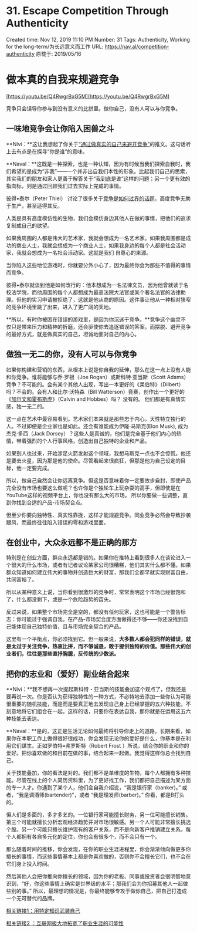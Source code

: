# 31. Escape Competition Through Authenticity

Created time: Nov 12, 2019 11:10 PM
Number: 31
Tags: Authenticity, Working for the long-term/为长远意义而工作
URL: https://nav.al/competition-authenticity
原载于: 2019/05/16

# **做本真的自我来规避竞争**

[https://youtu.be/Q4RwgrBxG5M](https://youtu.be/Q4RwgrBxG5M)

竞争只会误导你参与到没有意义的比拼里。做你自己，没有人可以与你竞争。

## **一味地竞争会让你陷入困兽之斗**

**Nivi：**这让我想起了你关于[“通过做真实的自己来避开竞争”](https://twitter.com/naval/status/975975798204112896?lang=en)的推文。这句话听上去有点是在探寻“你是谁”的意味。

**Naval：**这既是一种探索，也是一种认知，因为有时候当我们探索自我时，我们希望的是成为“非我”——一个并非出自我们本性的形象。比起我们自己的思索，其实我们的朋友和家人更善于解答关于“我到底是谁”这样的问题；另一个更有效的指向标，则是通过回顾我们过去实际上完成的事情。

彼得•泰尔（Peter Thiel） 讨论了很多关于[竞争是如何过界的话题](https://startupclass.samaltman.com/courses/lec05/)，高度竞争无助于生产，甚至适得其反。

人类是具有高度模仿性的生物，我们会模仿身边其他人在做的事情，把他们的追求复制成自己的欲望。

如果我周围的人都是伟大的艺术家，我就会想成为一名艺术家。如果我周围都是成功的商业人士，我就会想成为一个商业人士。如果我身边的每个人都是社会活动家，我就会想成为一名社会活动家。这就是我们 自尊心的来源。

当你陷入这些地位游戏时，你就要分外小心了，因为最终你会为那些不值得的事情而竞争。

彼得•泰尔就谈到他是如何改行的：他本想成为一名法律文员，因为他曾就读于名校法学院，而他周围的每个人都想成为最高法院大法官或某个著名法官的法律助理。但他的实习申请被拒绝了，这就是他从商的原因。这件事让他从一种相对狭窄的竞争环境里跳了出来，进入了更广阔的天地。

**所以，有时你被困在错误的游戏里，是因为你沉迷于竞争。**竞争这个幽灵不仅只是带来压力和精神的折磨，还会驱使你去追逐错误的答案。而摆脱、避开竞争的最好方式，就是做真实的自己，坦诚地面对自己的内心。

## **做独一无二的你，没有人可以与你竞争**

如果你构建和营销的东西，从根本上说是你自我的延伸，那么在这一点上没有人能和你竞争。谁将能够与乔·罗根（Joe Rogan）或斯科特·亚当斯（Scott Adams）竞争？不可能的。会有某个其他人出现，写出一本更好的《呆伯特》（Dilbert）吗？不会的。会有人和比尔·沃特森（Bill Watterson）竟赛，创作出一个更好的《[加尔文和霍布斯虎](https://twitter.com/Calvinn_Hobbes?ref_src=twsrc%5Egoogle%7Ctwcamp%5Eserp%7Ctwgr%5Eauthor)》（Calvin and Hobbes）吗？ 没有的。 他们都是有真情实感，独一无二的。

这一点在艺术中最容易看到。艺术家们本来就是那些忠于内心，天性特立独行的人。不过即便是企业家也是如此。还会有谁能成为伊隆·马斯克(Elon Musk), 成为杰克·多西（Jack Dorsey）？这些人是真诚的，他们是完全基于他们内心的热情，带着强烈的个人行事风格，创造出自己独特的企业和产品。

如果别人也过来，开始涉足火箭发射这个领域，我想马斯克一点也不会惊慌。他还是要去火星，因为那是他的使命。尽管看起来很疯狂，但那是他为自己设定的目标，他一定要完成。

所以，做自己自然会让你远离竞争。但这是否意味着你一定要故步自封，即使产品完全没有市场也要这么做呢？也许你是个独轮车上玩杂耍的高手，但即使是在YouTube这样的视频平台上，你也没有那么大的市场。 所以你要做一些调整，直到你找到合适的产品-市场契合点。

但至少你要向独特性、真实性靠拢，这样才能规避竞争。同业竞争必然会导致抄袭跟风，而最终往往陷入错误的零和游戏里面。

## **在创业中，大众永远都不是正确的那方**

特别是在创业方面，群众永远都是错的。如果你在推特上看到很多人在谈论进入一个很大的什么市场，或者有记者议论某家公司很糟糕，他们其实什么都不懂。如果群众知道如何建立伟大的事物并创造巨大的财富，那我们全都早就实现财富自由，共同富裕了。

所以从某种意义上说，当你看到很激烈的竞争时，常常表明这个市场已经很饱和了，什么都没剩下，或是一个危险趋势的苗头。

反过来说，如果整个市场完全是空的，都没有任何玩家，这也可能是一个警告标志：你可能过于强调自我，在产品-市场契合度方面做得还不够——你还没找到自己能体现自己独特价值，且与市场完全契合的产品。

这里有一个平衡点，你必须找到它。但一般来说，**大多数人都会犯同样的错误，就是太过于关注竞争，热衷比拼，而不够诚恳，敢于提供独特的价值。那些伟大的创业者们，往往是那些直抒胸臆，反传统的少数派。**

## **把你的志业和（爱好）副业结合起来**

**Nivi：**我不想再一次提起斯科特・亚当斯的技能叠加这个观点了，但我还是要再说一次。你是否认为获得独特性的一种方式，不必特地去添加一些你认为可能很重要的随机技能，而是而是要真正地去发现自己身上已经掌握的五六种技能，不刻意地将它们组合在一起。这样的话，只要你在表达自我，那你就是在运用这五六种技能去表达。

**Naval：**是的，这正是生活无论如何最终将引导你走上的道路。长期来看，如果你在本职工作上做得很好很成功，你会发现无论你的爱好是什么，你基本是在利用它们谋生。正如罗伯特•弗罗斯特（Robert Frost ）所说，结合你的职业和你的爱好。把你喜欢做的和目前在做的事，结合起来一起做。我觉得这样你总会找到自己。

关于技能叠加，你的看法是对的。我们都不是单维度的生物，每个人都拥有多种技能。尽管在线上的个人简历资料里，为了更好找工作，我们都把自己描述为某方面的专一人才。你遇到了某个人，他们会自我介绍说，“我是银行家（banker)。” 或者，“我是调酒师(bartender)”，或者 “我是理发师(barber)。” 你看，都是B打头的。

但人们是多面的，多才多艺的。一位银行家可能擅长财务，另一位可能擅长销售。第三个可能就擅长分析宏观经济趋势并对市场很敏感。另一个人可能非常擅长挑选个股。另一个可能只擅长维护现有的客户关系，而不是向新客户推销建立关系。每个人都拥有各自多元化的定位，你也会有很多个，而不会只有一个。

那么随着时间的推移，你会发现，在你的职业生涯进程里，你会渐渐倾向做更多你擅长的事情，而这些事情基本上都是你喜欢做的，否则你不会擅长它们，也不会在它们身上投入时间。

然后其他人会把你推向你擅长的领域，因为你的老板、同事或投资者会很明智地意识到，“好，你这些事情上确实是世界级的水平；那我们会为你招募其他人一起做些别的事。” 所以，最理想的情况是，你最终能够专攻于做你自己，把自己打造成一个无可替代的品牌。

[相关链接1：用特定知识武装自己](https://telegra.ph/13-Arm-Yourself-With-Specific-Knowledge-09-19)

[相关链接2 ：互联网极大地拓宽了职业生涯的可能性](https://telegra.ph/09-The-Internet-Has-Massively-Broadened-Career-Possibilities-09-05)